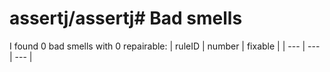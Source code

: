 # assertj/assertj# Bad smells
I found 0 bad smells with 0 repairable:
| ruleID | number | fixable |
| --- | --- | --- |
